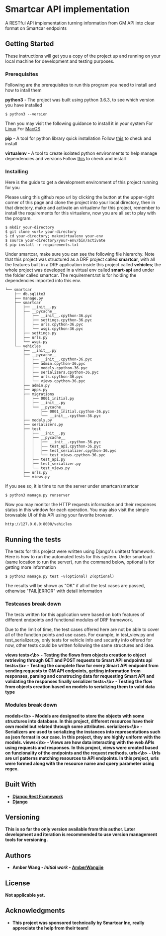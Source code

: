 # Smartcar API implementation

A RESTful API implementation turning information from GM API into clear format on Smartcar endpoints

## Getting Started

These instructions will get you a copy of the project up and running on your local machine for development and testing purposes. 

### Prerequisites

Following are the prerequisites to run this program you need to install and how to intall them

<b>python3</b> - The project was built using python 3.6.3, to see which version you have installed
```
$ python3 --version
```
Then you may visit the following guidance to install it in your system
For [Linux](http://docs.python-guide.org/en/latest/starting/install3/linux/)
For [MacOS](http://docs.python-guide.org/en/latest/starting/install3/osx/)

<b>pip</b> - A tool for python library quick installation 
Follow [this](https://stackoverflow.com/questions/6587507/how-to-install-pip-with-python-3) to check and install

<b>virtualenv</b> - A tool to create isolated python environments to help manage dependencies and versions
Follow [this](http://docs.python-guide.org/en/latest/dev/virtualenvs/) to check and install

### Installing

Here is the guide to get a development environment of this project running for you

Please using this github repo url by clicking the button at the upper-right corner of this page and clone the project into your local directory, then in that directory, make and activate an virtualenv for this project, remember to install the requirements for this virtualenv, now you are all set to play with the program.

```
$ mkdir your-directory
$ git clone <url> your-directory
$ cd your-directory; makevirtualenv your-env
$ source your-directory/your-env/bin/activate
$ pip install -r requirements.txt
```
Under smartcar\, make sure you can see the following file hierarchy.
Note that this project was structured as a DRF project called <b>smartcar</b>, with all the features built in a DRF application inside this project called <b>vehicles</b>; the whole project was developed in a virtual env called <b>smart-api</b> and under the folder called smartcar. The requirement.txt is for holding the dependencies imported into this env.
```
└── smartcar
    ├── db.sqlite3
    ├── manage.py
    ├── smartcar
    │   ├── __init__.py
    │   ├── __pycache__
    │   │   ├── __init__.cpython-36.pyc
    │   │   ├── settings.cpython-36.pyc
    │   │   ├── urls.cpython-36.pyc
    │   │   └── wsgi.cpython-36.pyc
    │   ├── settings.py
    │   ├── urls.py
    │   └── wsgi.py
    └── vehicles
        ├── __init__.py
        ├── __pycache__
        │   ├── __init__.cpython-36.pyc
        │   ├── admin.cpython-36.pyc
        │   ├── models.cpython-36.pyc
        │   ├── serializers.cpython-36.pyc
        │   ├── urls.cpython-36.pyc
        │   └── views.cpython-36.pyc
        ├── admin.py
        ├── apps.py
        ├── migrations
        │   ├── 0001_initial.py
        │   ├── __init__.py
        │   └── __pycache__
        │       ├── 0001_initial.cpython-36.pyc
        │       └── __init__.cpython-36.pyc
        ├── models.py
        ├── serializers.py
        ├── test
        │   ├── __init__.py
        │   ├── __pycache__
        │   │   ├── __init__.cpython-36.pyc
        │   │   ├── test_api.cpython-36.pyc
        │   │   ├── test_serializer.cpython-36.pyc
        │   │   └── test_views.cpython-36.pyc
        │   ├── test_api.py
        │   ├── test_serializer.py
        │   └── test_views.py
        ├── urls.py
        └── views.py
```
If you see so, it is time to run the server under smartcar/smartcar
```
$ python3 manage.py runserver
```
Now you may monitor the HTTP requests information and their responses status in this window for each operation.
You may also visit the simple browsable UI of this API using your favorite browser.
```
http://127.0.0.0:8000/vehicles
```

## Running the tests

The tests for this project were written using Django's unittest framework. Here is how to run the automated tests for this system.
Under smartcar/ (same location to run the server), run the command below, optional is for getting more  information
```
$ python3 manage.py test -v(optional) 2(optional)
```
The results will be shown as "OK" if all of the test cases are passed, otherwise "FAIL|ERROR" with detail information

### Testcases break down 

The tests written for this application were based on both features of different endpoints and functional modules of DRF framework.

Due to the limit of time, the test cases offered here are not be able to cover all of the function points and use cases. For example, in test_view.py and test_serializer.py, only tests for vehicle info and security info offered for now, other tests could be written following the same structures and idea.

<b>views tests<\b> - Testing the flows from objects creation to object retrieving through GET and POST requests to Smart API endpoints
<b>api tests<\b> - Testing the complete flow for every Smart API endpoint from sending requests to GM API endpoints, getting information from responses, parsing and construcing data for requesting Smart API and validating the responses finally
<b>serializer tests<\b> - Testing the flow from objects creation based on models to serializing them to valid data type


### Modules break down

<b>models<\b> - Models are designed to store the objects with some structures into database. In this project, different resources have their own model but related through some attributes.
<b>serializers<\b> - Serializers are used to serializing the instances into representations such as json format in our case. In this project, they are highly uniform with the models.
<b>views<\b> - Views are how data interacting with the web APIs using requests and responses. In this project, views were created based on funcionality of the endpoints and the request methods.
<b>urls<\b> - Urls are url patterns matching resources to API endpoints. In this project, urls were formed along with the resource name and query parameter using regex.


## Built With

* [Django Rest Framework](http://www.django-rest-framework.org/) 
* [Django](https://docs.djangoproject.com/en/2.0/intro/) 


## Versioning

This is so far the only version available from this author. Later development and iteration is recommended to use version management tools for versioning.

## Authors

* **Amber Wang** - *Initial work* - [AmberWangjie](https://github.com/AmberWangjie)

## License

Not applicable yet.

## Acknowledgments

* This project was sponsored technically by Smartcar Inc, really appreciate the help from their team! 


